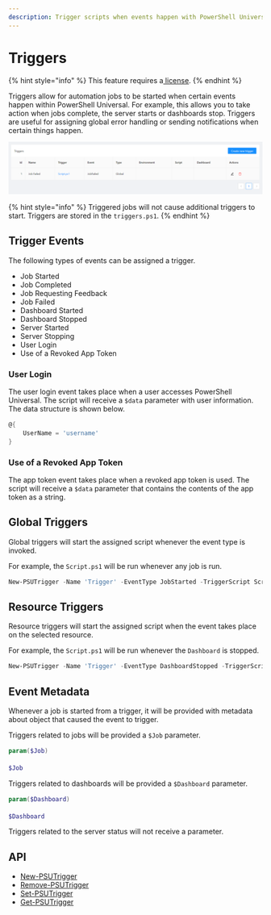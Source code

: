 ```yaml
---
description: Trigger scripts when events happen with PowerShell Universal.
---
```


# Triggers

{% hint style="info" %}
This feature requires a[ license](../licensing.md).
{% endhint %}

Triggers allow for automation jobs to be started when certain events happen within PowerShell Universal. For example, this allows you to take action when jobs complete, the server starts or dashboards stop. Triggers are useful for assigning global error handling or sending notifications when certain things happen.

![](<../.gitbook/assets/image (170).png>)

{% hint style="info" %}
Triggered jobs will not cause additional triggers to start. Triggers are stored in the `triggers.ps1`.
{% endhint %}

## Trigger Events

The following types of events can be assigned a trigger.

* Job Started
* Job Completed
* Job Requesting Feedback
* Job Failed
* Dashboard Started
* Dashboard Stopped
* Server Started
* Server Stopping
* User Login
* Use of a Revoked App Token

### User Login

The user login event takes place when a user accesses PowerShell Universal. The script will receive a `$data` parameter with user information. The data structure is shown below.

```powershell
@{
    UserName = 'username'
}
```

### Use of a Revoked App Token

The app token event takes place when a revoked app token is used. The script will receive a `$data` parameter that contains the contents of the app token as a string.

## Global Triggers

Global triggers will start the assigned script whenever the event type is invoked.

For example, the `Script.ps1` will be run whenever any job is run.

```powershell
New-PSUTrigger -Name 'Trigger' -EventType JobStarted -TriggerScript Script.ps1
```

## Resource Triggers

Resource triggers will start the assigned script when the event takes place on the selected resource.

For example, the `Script.ps1` will be run whenever the `Dashboard` is stopped.

```powershell
New-PSUTrigger -Name 'Trigger' -EventType DashboardStopped -TriggerScript Script.ps1 -Dashboard 'Dashboard'
```

## Event Metadata

Whenever a job is started from a trigger, it will be provided with metadata about object that caused the event to trigger.

Triggers related to jobs will be provided a `$Job` parameter.

```powershell
param($Job)

$Job
```

Triggers related to dashboards will be provided a `$Dashboard` parameter.

```powershell
param($Dashboard)

$Dashboard
```

Triggers related to the server status will not receive a parameter.

## API

* [New-PSUTrigger](https://github.com/ironmansoftware/universal-docs/blob/master/cmdlets/New-PSUTrigger.txt)
* [Remove-PSUTrigger](https://github.com/ironmansoftware/universal-docs/blob/master/cmdlets/Remove-PSUTrigger.txt)
* [Set-PSUTrigger](https://github.com/ironmansoftware/universal-docs/blob/master/cmdlets/Set-PSUTrigger.txt)
* [Get-PSUTrigger](https://github.com/ironmansoftware/universal-docs/blob/master/cmdlets/Get-PSUTrigger.txt)
